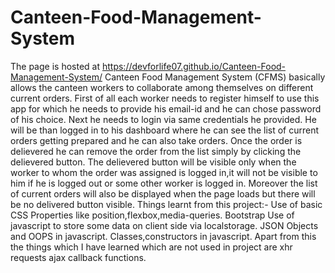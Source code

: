 # Canteen-Food-Management-System
The page is hosted at https://devforlife07.github.io/Canteen-Food-Management-System/
Canteen Food Management System (CFMS) basically allows the canteen workers to collaborate among themselves on different current orders.
First of all each worker needs to register himself to use this app for which he needs to provide his email-id and he can chose password of his choice.
Next he needs to login via same credentials he provided.
He will be than logged in to his dashboard where he can see the list of current orders getting prepared and he can also take orders.
Once the order is delievered he can remove the order from the list simply by clicking the delievered button.
The delievered button will be visible only when the worker to whom the order was assigned is logged in,it will not be visible to him if he is logged out or some other worker is logged in.
Moreover the list of current orders will also be displayed when the page loads but there will be no delivered button visible.
Things learnt from this project:-
Use of basic CSS Properties like position,flexbox,media-queries.
Bootstrap
Use of javascript to store some data on client side via localstorage.
JSON 
Objects and OOPS in javascript.
Classes,constructors in javascript.
Apart from this the things which I have learned which are not used in project are xhr requests ajax callback functions.


